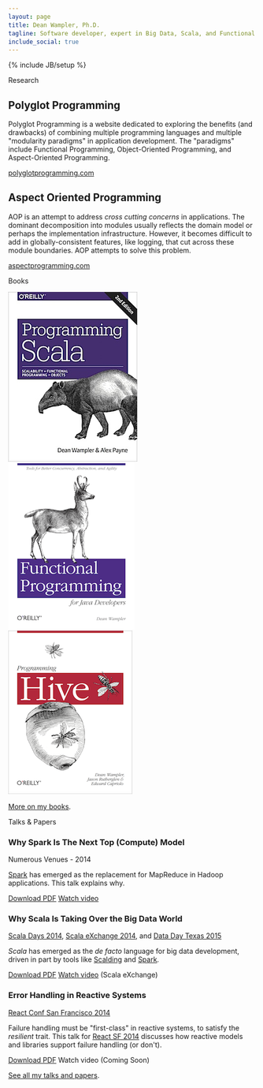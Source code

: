 ```yaml
---
layout: page
title: Dean Wampler, Ph.D.
tagline: Software developer, expert in Big Data, Scala, and Functional Programming,<br/>O'Reilly author, and frequent public speaker living in Chicago.
include_social: true
---
```

{% include JB/setup %}

<section id="research" class="centered">
  <p class="section-title"><span>Research</span></p>
  <article class="research-item">
    <h2>Polyglot Programming</h2>
    <p>Polyglot Programming is a website dedicated to exploring the benefits (and drawbacks) of combining multiple programming languages and multiple "modularity paradigms" in application development. The "paradigms" include Functional Programming, Object-Oriented Programming, and Aspect-Oriented Programming.</p>
    <div class="more">
      <a href="polyglotprogramming/" class="button">polyglotprogramming.com</a>
    </div>
  </article>
  <article class="research-item">
    <h2>Aspect Oriented Programming</h2>
    <p>AOP is an attempt to address <em>cross cutting concerns</em> in applications. The dominant decomposition into modules usually reflects the domain model or perhaps the implementation infrastructure. However, it becomes difficult to add in globally-consistent features, like logging, that cut across these module boundaries. AOP attempts to solve this problem.</p>
    <div class="more">
      <a href="aspectprogramming/" class="button">aspectprogramming.com</a>
    </div>
  </article>
</section>

<section id="books" class="centered">
  <p class="section-title"><span>Books</span></p>
  <div class="books-list">
    <a href="programmingscala2.html" class="books-book"><img src="/assets/images/prog_scala_2ed_comp-quarter_size.jpg" alt="Programming Scala, 2nd Edition"/></a>
    <a href="fpjava.html" class="books-book"><img src="/assets/images/FPforJavaDevsCover_256x337.png"/></a>
    <a href="programminghive.html" class="books-book"><img src="/assets/images/prog_hive_mech_cover_front_252x331.png"/></a>
  </div>
  <p class="talk"><a href="/books">More on my books</a>.</p>
</section>

<section id="talks" class="talks centered">
  <p class="section-title"><span>Talks &amp; Papers </span></p>

  <article class="talk">
    <h1>Why Spark Is The Next Top (Compute) Model</h1>
    <p class="talk-desc">Numerous Venues - 2014</p>
    <p><a href="http://spark.apache.org">Spark</a> has emerged as the replacement for <span class='keyword'>MapReduce</span> in <span class='keyword'>Hadoop</span> applications. This talk explains why.</p>
    <div class="more">
      <a href="/polyglotprogramming/papers/Spark-TheNextTopComputeModel.pdf" class="button-pdf">Download PDF</a>
      <a href="http://www.infoq.com/presentations/spark-scala-mapreduce-java" class="button-video">Watch video</a>
      <!-- <span class="button-video-inactive">Watch video</span> (Coming Soon) -->
    </div>
  </article>

  <article class="talk">
    <h1>Why Scala Is Taking Over the Big Data World</h1>
    <p class="talk-desc"><a href="http://www.scaladays.org/#schedule/Why-Scala-is-Taking-Over-the-Big-Data-World">Scala Days 2014</a>, <a href="https://skillsmatter.com/conferences/1948-scala-exchange-2014">Scala eXchange 2014</a>, and <a href="http://datadaytexas.com/">Data Day Texas 2015</a></p>
    <p><em>Scala</em> has emerged as the <em>de facto</em> language for big data development, driven in part by tools like <a href="https://github.com/twitter/scalding">Scalding</a> and <a href="http://spark.apache.org">Spark</a>.</p>
    <div class="more">
      <a href="WhyScalaIsTakingOverTheBigDataWorld.pdf" class="button-pdf">Download PDF</a>
      <a href="https://skillsmatter.com/skillscasts/5423-why-scala-is-taking-over-the-big-data-world" class="button-video">Watch video</a> (Scala eXchange)
    </div>
  </article>

  <article class="talk">
    <h1>Error Handling in Reactive Systems</h1>
    <p class="talk-desc"><a href="http://reactconf.com/">React Conf San Francisco 2014</a></p>
    <p>Failure handling must be "first-class" in reactive systems, to satisfy the <em>resilient</em> trait. This talk for <a href="http://reactconf.com/">React SF 2014</a> discusses how reactive models and libraries support failure handling (or don't).</p>
    <div class="more">
      <a href="/polyglotprogramming/papers/ErrorHandlingReactiveSystems.pdf" class="button-pdf">Download PDF</a>
      <!-- <a href="#" class="button-video">Watch video</a> -->
      <span class="button-video-inactive">Watch video</span> (Coming Soon)
    </div>
  </article>

  <p class="talk"><a href="/polyglotprogramming/papers">See all my talks and papers</a>.</p>
</section>
